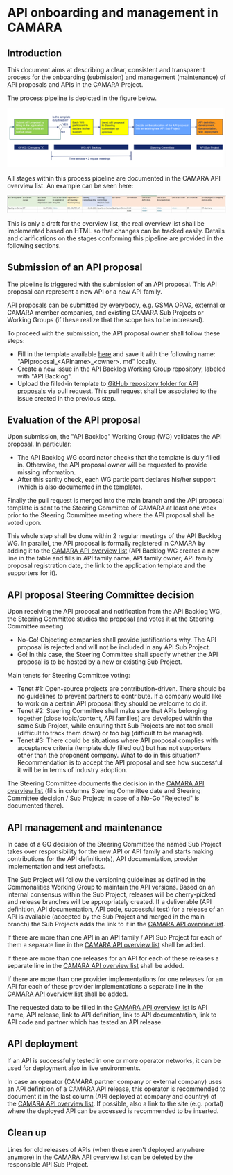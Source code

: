 # API onboarding and management in CAMARA

## Introduction

This document aims at describing a clear, consistent and transparent process for the onboarding (submission) and management (maintenance) of API proposals and APIs in the CAMARA Project.

The process pipeline is depicted in the figure below.

![API process pipeline](ressources/API_process_pipeline.png)

All stages within this process pipeline are documented in the CAMARA API overview list. An example can be seen here:

![API process pipeline](ressources/API_overview_list.png)

This is only a draft for the overview list, the real overview list shall be implemented based on HTML so that changes can be tracked easily. Details and clarifications on the stages conforming this pipeline are provided in the following sections.

## Submission of an API proposal

The pipeline is triggered with the submission of an API proposal. This API proposal can represent a new API or a new API family.

API proposals can be submitted by everybody, e.g. GSMA OPAG, external or CAMARA member companies, and existing CAMARA Sub Projects or Working Groups (if these realize that the scope has to be increased).

To proceed with the submission, the API proposal owner shall follow these steps:

- Fill in the template available [here](https://github.com/camaraproject/WorkingGroups/blob/main/Commonalities/documentation/API-proposal-template.md) and save it with the following name: "APIproposal\_\<APIname\>\_\<owner\>. md" locally.
- Create a new issue in the API Backlog Working Group repository, labeled with "API Backlog".
- Upload the filled-in template to [GitHub repository folder for API proposals](https://github.com/camaraproject/WorkingGroups/tree/main/APIBacklog/documentation/SupportingDocuments/API%20proposals) via pull request. This pull request shall be associated to the issue created in the previous step.

## Evaluation of the API proposal

Upon submission, the "API Backlog" Working Group (WG) validates the API proposal. In particular:

- The API Backlog WG coordinator checks that the template is duly filled in. Otherwise, the API proposal owner will be requested to provide missing information.
- After this sanity check, each WG participant declares his/her support (which is also documented in the template).

Finally the pull request is merged into the main branch and the API proposal template is sent to the Steering Committee of CAMARA at least one week prior to the Steering Committee meeting where the API proposal shall be voted upon.

This whole step shall be done within 2 regular meetings of the API Backlog WG. In parallel, the API proposal is formally registered in CAMARA by adding it to the [CAMARA API overview list](https://github.com/camaraproject/WorkingGroups/blob/main/APIBacklog/documentation/APIBacklog.md) (API Backlog WG creates a new line in the table and fills in API family name, API family owner, API family proposal registration date, the link to the application template and the supporters for it).

## API proposal Steering Committee decision

Upon receiving the API proposal and notification from the API Backlog WG, the Steering Committee studies the proposal and votes it at the Steering Committee meeting.

- No-Go! Objecting companies shall provide justifications why. The API proposal is rejected and will not be included in any API Sub Project.
- Go! In this case, the Steering Committee shall specify whether the API proposal is to be hosted by a new or existing Sub Project.

Main tenets for Steering Committee voting:

- Tenet #1: Open-source projects are contribution-driven. There should be no guidelines to prevent partners to contribute. If a company would like to work on a certain API proposal they should be welcome to do it.
- Tenet #2: Steering Committee shall make sure that APIs belonging together (close topic/content, API families) are developed within the same Sub Project, while ensuring that Sub Projects are not too small (difficult to track them down) or too big (difficult to be managed).
- Tenet #3: There could be situations where API proposal complies with acceptance criteria (template duly filled out) but has not supporters other than the proponent company. What to do in this situation? Recommendation is to accept the API proposal and see how successful it will be in terms of industry adoption.

The Steering Committee documents the decision in the [CAMARA API overview list](https://github.com/camaraproject/WorkingGroups/blob/main/APIBacklog/documentation/APIBacklog.md) (fills in columns Steering Committee date and Steering Committee decision / Sub Project; in case of a No-Go "Rejected" is documented there).

## API management and maintenance

In case of a GO decision of the Steering Committee the named Sub Project takes over responsibility for the new API or API family and starts making contributions for the API definition(s), API documentation, provider implementation and test artefacts.

The Sub Project will follow the versioning guidelines as defined in the Commonalities Working Group to maintain the API versions. Based on an internal consensus within the Sub Project, releases will be cherry-picked and release branches will be appropriately created. If a deliverable (API definition, API documentation, API code, successful test) for a release of an API is available (accepted by the Sub Project and merged in the main branch) the Sub Projects adds the link to it in the [CAMARA API overview list](https://github.com/camaraproject/WorkingGroups/blob/main/APIBacklog/documentation/APIBacklog.md).

If there are more than one API in an API family / API Sub Project for each of them a separate line in the [CAMARA API overview list](https://github.com/camaraproject/WorkingGroups/blob/main/APIBacklog/documentation/APIBacklog.md) shall be added.

If there are more than one releases for an API for each of these releases a separate line in the [CAMARA API overview list](https://github.com/camaraproject/WorkingGroups/blob/main/APIBacklog/documentation/APIBacklog.md) shall be added.

If there are more than one provider implementations for one releases for an API for each of these provider implementations a separate line in the [CAMARA API overview list](https://github.com/camaraproject/WorkingGroups/blob/main/APIBacklog/documentation/APIBacklog.md) shall be added.

The requested data to be filled in the [CAMARA API overview list](https://github.com/camaraproject/WorkingGroups/blob/main/APIBacklog/documentation/APIBacklog.md) is API name, API release, link to API definition, link to API documentation, link to API code and partner which has tested an API release.

## API deployment

If an API is successfully tested in one or more operator networks, it can be used for deployment also in live environments.

In case an operator (CAMARA partner company or external company) uses an API definition of a CAMARA API release, this operator is recommended to document it in the last column (API deployed at company and country) of the [CAMARA API overview list](https://github.com/camaraproject/WorkingGroups/blob/main/APIBacklog/documentation/APIBacklog.md). If possible, also a link to the site (e.g. portal) where the deployed API can be accessed is recommended to be inserted.

## Clean up

Lines for old releases of APIs (when these aren't deployed anywhere anymore) in the [CAMARA API overview list](https://github.com/camaraproject/WorkingGroups/blob/main/APIBacklog/documentation/APIBacklog.md) can be deleted by the responsible API Sub Project.
